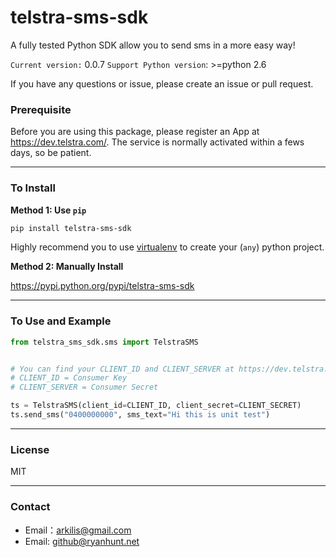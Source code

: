 # telstra-sms-sdk

 A fully tested Python SDK allow you to send sms in a more easy way! 

`Current version:` 0.0.7
`Support Python version`: >=python 2.6 

If you have any questions or issue, please create an issue or pull request.



 
### Prerequisite 

Before you are using this package, please register an App at https://dev.telstra.com/. The service is normally activated within a fews days, so be patient.

----
### To Install

__Method 1: Use `pip`__
```bash
pip install telstra-sms-sdk
```

Highly recommend you to use [virtualenv](https://virtualenv.pypa.io/en/stable/) to create your (`any`) python project.

__Method 2: Manually Install__

https://pypi.python.org/pypi/telstra-sms-sdk

----
### To Use and Example
```python
from telstra_sms_sdk.sms import TelstraSMS


# You can find your CLIENT_ID and CLIENT_SERVER at https://dev.telstra.com/ by selecting My Apps -> APPNAME -> Keys
# CLIENT_ID = Consumer Key
# CLIENT_SERVER = Consumer Secret

ts = TelstraSMS(client_id=CLIENT_ID, client_secret=CLIENT_SECRET)
ts.send_sms("0400000000", sms_text="Hi this is unit test")
```

----
### License
MIT 

----
### Contact
- Email：<arkilis@gmail.com>
- Email: <github@ryanhunt.net>

